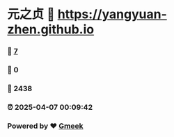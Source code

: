 # 元之贞 :link: https://yangyuan-zhen.github.io 
### :page_facing_up: [7](https://yangyuan-zhen.github.io/tag.html) 
### :speech_balloon: 0 
### :hibiscus: 2438 
### :alarm_clock: 2025-04-07 00:09:42 
### Powered by :heart: [Gmeek](https://github.com/Meekdai/Gmeek)
